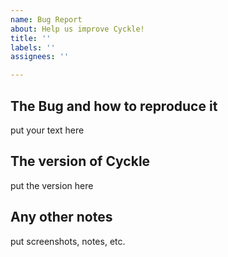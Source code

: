 ```yaml
---
name: Bug Report
about: Help us improve Cyckle!
title: ''
labels: ''
assignees: ''

---
```


## The Bug and how to reproduce it
put your text here
## The version of Cyckle
put the version here
## Any other notes
put screenshots, notes, etc.
